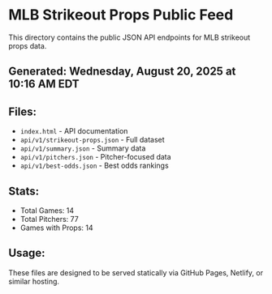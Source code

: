 # MLB Strikeout Props Public Feed

This directory contains the public JSON API endpoints for MLB strikeout props data.

## Generated: Wednesday, August 20, 2025 at 10:16 AM EDT

## Files:
- `index.html` - API documentation
- `api/v1/strikeout-props.json` - Full dataset
- `api/v1/summary.json` - Summary data
- `api/v1/pitchers.json` - Pitcher-focused data  
- `api/v1/best-odds.json` - Best odds rankings

## Stats:
- Total Games: 14
- Total Pitchers: 77
- Games with Props: 14

## Usage:
These files are designed to be served statically via GitHub Pages, Netlify, or similar hosting.
